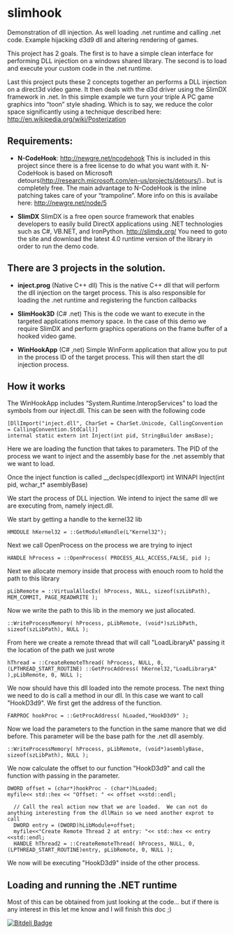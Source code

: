 slimhook
========

Demonstration of dll injection.  As well loading .net runtime and calling .net code.  Example hijacking d3d9 dll and altering rendering of games.

This project has 2 goals.  The first is to have a simple clean interface for performing DLL injection on a windows shared library.  The second is to load and execute your custom code in the .net runtime.

Last this project puts these 2 concepts together an performs a DLL injection on a direct3d video game.  It then deals with the d3d driver using the SlimDX framework in .net.  In this simple example we turn your triple A PC game graphics into “toon” style shading.  Which is to say, we reduce the color space significantly using a technique described here: http://en.wikipedia.org/wiki/Posterization

## Requirements:
* __N-CodeHook__: http://newgre.net/ncodehook 
This is included in this project since there is a free license to do what you want with it.  N-CodeHook is based on Microsoft detours(http://research.microsoft.com/en-us/projects/detours/).. but is completely free.  The main advantage to N-CodeHook is the inline patching takes care of your “trampoline”.  More info on this is availabe here: http://newgre.net/node/5

* __SlimDX__
SlimDX is a free open source framework that enables developers to easily build DirectX applications using .NET technologies such as C#, VB.NET, and IronPython.
http://slimdx.org/
You need to goto the site and download the latest 4.0 runtime version of the library in order to run the demo code.


## There are 3 projects in the solution.

* __inject.prog__ (Native C++ dll)
This is the native C++ dll that will perform the dll injection on the target process.  This is also responsible for loading the .net runtime and registering the function callbacks

* __SlimHook3D__ (C# .net)
This is the code we want to execute in the targeted applications memory space.  In the case of this demo we require SlimDX and perform graphics operations on the frame buffer of a hooked video game.

* __WinHookApp__ (C# ,net)
Simple WinForm application that allow you to put in the process ID of the target process.  This will then start the dll injection process.

## How it works

The WinHookApp includes “System.Runtime.InteropServices” to load the symbols from our inject.dll.  This can be seen with the following code

    [DllImport("inject.dll", CharSet = CharSet.Unicode, CallingConvention = CallingConvention.StdCall)]
    internal static extern int Inject(int pid, StringBuilder amsBase);

Here we are loading the function that takes to parameters.  The PID of the process we want to inject and the assembly base for the .net assembly that we want to load.

Once the inject function is called
    __declspec(dllexport) int WINAPI Inject(int pid, wchar_t* asemblyBase)

We start the process of DLL injection.  We intend to inject the same dll we are executing from, namely inject.dll.

We start by getting a handle to the kernel32 lib
    
    HMODULE hKernel32 = ::GetModuleHandle(L"Kernel32");
  
Next we call OpenProcess on the process we are trying to inject

    HANDLE hProcess = ::OpenProcess( PROCESS_ALL_ACCESS,FALSE, pid );

Next we allocate memory inside that process with enouch room to hold the path to this library

    pLibRemote = ::VirtualAllocEx( hProcess, NULL, sizeof(szLibPath), MEM_COMMIT, PAGE_READWRITE );
    
Now we write the path to this lib in the memory we just allocated.

    ::WriteProcessMemory( hProcess, pLibRemote, (void*)szLibPath, sizeof(szLibPath), NULL );
    
From here we create a remote thread that will call "LoadLibraryA" passing it the location of the path we just wrote

    hThread = ::CreateRemoteThread( hProcess, NULL, 0,(LPTHREAD_START_ROUTINE) ::GetProcAddress( hKernel32,"LoadLibraryA" ),pLibRemote, 0, NULL );
    
We now should have this dll loaded into the remote process.  The next thing we need to do is call a method in our dll.  In this case we want to call "HookD3d9".  We first get the address of the function.

    FARPROC hookProc = ::GetProcAddress( hLoaded,"HookD3d9" );
    
Now we load the parameters to the function in the same manore that we did before.  This parameter will be the base path for the .net dll asembly.

    ::WriteProcessMemory( hProcess, pLibRemote, (void*)asemblyBase, sizeof(szLibPath), NULL );
    
We now calculate the offset to our function "HookD3d9" and call the function with passing in the parameter.

    DWORD offset = (char*)hookProc - (char*)hLoaded;
    myfile<< std::hex << "Offset: " << offset <<std::endl;

	  // Call the real action now that we are loaded.  We can not do anything interesting from the dllMain so we need another exprot to call
	  DWORD entry = (DWORD)hLibModule+offset;
	  myfile<<"Create Remote Thread 2 at entry: "<< std::hex << entry  <<std::endl;
	  HANDLE hThread2 = ::CreateRemoteThread( hProcess, NULL, 0,(LPTHREAD_START_ROUTINE)entry, pLibRemote, 0, NULL );
    
We now will be executing "HookD3d9" inside of the other process.

## Loading and running the .NET runtime

Most of this can be obtained from just looking at the code... but if there is any interest in this let me know and I will finish this doc ;)




[![Bitdeli Badge](https://d2weczhvl823v0.cloudfront.net/coreyauger/slimhook/trend.png)](https://bitdeli.com/free "Bitdeli Badge")

